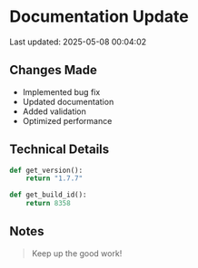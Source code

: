 # Documentation Update

Last updated: 2025-05-08 00:04:02

## Changes Made
- Implemented bug fix
- Updated documentation
- Added validation
- Optimized performance

## Technical Details
```python
def get_version():
    return "1.7.7"

def get_build_id():
    return 8358
```

## Notes
> Keep up the good work!
